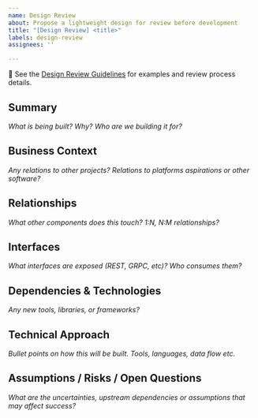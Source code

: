 ```yaml
---
name: Design Review
about: Propose a lightweight design for review before development
title: "[Design Review] <title>"
labels: design-review
assignees: ''

---
```



🔗 See the [Design Review Guidelines](https://github.com/nqminds/.github/blob/main/Docs/Design_review_guidlines.md) for examples and review process details.

## Summary

_What is being built? Why? Who are we building it for?_

## Business Context

_Any relations to other projects? Relations to platforms aspirations or other software?_

## Relationships

_What other components does this touch? 1:N, N:M relationships?_

## Interfaces

_What interfaces are exposed (REST, GRPC, etc)? Who consumes them?_

## Dependencies & Technologies

_Any new tools, libraries, or frameworks?_

## Technical Approach

_Bullet points on how this will be built. Tools, languages, data flow etc._

## Assumptions / Risks / Open Questions

_What are the uncertainties, upstream dependencies or assumptions that may affect success?_
